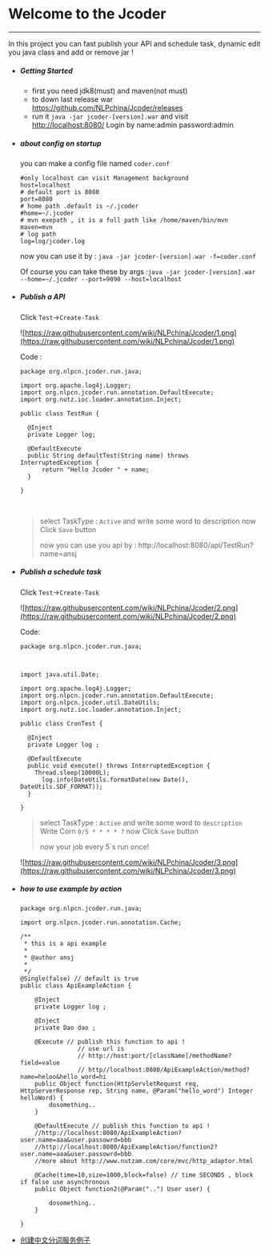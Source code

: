 # Welcome to the Jcoder 

------

In this project you can fast publish your API and schedule task, dynamic edit you java class and add or remove jar !



- ##### Getting Started

  * first you need jdk8(must) and maven(not must)
  * to down last release war https://github.com/NLPchina/Jcoder/releases
  * run it `java -jar jcoder-[version].war`  and visit [http://localhost:8080/](http://localhost:8080/) Login by name:admin password:admin 
   
- ##### about config on startup

  you can make a config file named `coder.conf`
  
  ````
  #only localhost can visit Management background
  host=localhost 
  # default port is 8080
  port=8080
  # home path .default is ~/.jcoder
  #home=~/.jcoder 
  # mvn exepath , it is a full path like /home/maven/bin/mvn
  maven=mvn
  # log path 
  log=log/jcoder.log
  ````
  now you can use it by : `java -jar jcoder-[version].war -f=coder.conf` 
 
  Of course you can take these by args :`java -jar jcoder-[version].war --home=~/.jcoder --port=9090 --host=localhost`

	

- ##### Publish a API 

  Click `Test`->`Create-Task`

  ![https://raw.githubusercontent.com/wiki/NLPchina/Jcoder/1.png](https://raw.githubusercontent.com/wiki/NLPchina/Jcoder/1.png)

  Code :

  ````
  package org.nlpcn.jcoder.run.java;

  import org.apache.log4j.Logger;
  import org.nlpcn.jcoder.run.annotation.DefaultExecute;
  import org.nutz.ioc.loader.annotation.Inject;

  public class TestRun {

  	@Inject
  	private Logger log;

  	@DefaultExecute
  	public String defaultTest(String name) throws InterruptedException {
  		return "Hello Jcoder " + name;
  	}

  }
  ````

  ​

  > select TaskType : `Active` and write some word to description now Click `Save` button
  >
  >  now you can use you api by : http://localhost:8080/api/TestRun?name=ansj

- ##### Publish a schedule task

  Click `Test`->`Create-Task`

  ![https://raw.githubusercontent.com/wiki/NLPchina/Jcoder/2.png](https://raw.githubusercontent.com/wiki/NLPchina/Jcoder/2.png)

  Code:

  ````
  package org.nlpcn.jcoder.run.java;



  import java.util.Date;

  import org.apache.log4j.Logger;
  import org.nlpcn.jcoder.run.annotation.DefaultExecute;
  import org.nlpcn.jcoder.util.DateUtils;
  import org.nutz.ioc.loader.annotation.Inject;

  public class CronTest {
  	
  	@Inject
  	private Logger log ;

  	@DefaultExecute
  	public void execute() throws InterruptedException {
      Thread.sleep(10000L);
  		log.info(DateUtils.formatDate(new Date(), DateUtils.SDF_FORMAT));
  	}

  }
  ````

  > select TaskType : `Active` and write some word to `description` Write Corn `0/5 * * * * ?`  now Click `Save` button
  >
  >  now your job every 5`s run once!

  ![https://raw.githubusercontent.com/wiki/NLPchina/Jcoder/3.png](https://raw.githubusercontent.com/wiki/NLPchina/Jcoder/3.png)


- ##### how to use example by action

	````
	package org.nlpcn.jcoder.run.java;
	
	import org.nlpcn.jcoder.run.annotation.Cache;
	
	/**
	 * this is a api example
	 * 
	 * @author ansj
	 *
	 */
	@Single(false) // default is true
	public class ApiExampleAction {
		
		@Inject
		private Logger log ;
		
		@Inject
		private Dao dao ;
	
		@Execute // publish this function to api !
					// use url is
					// http://host:port/[className]/methodName?field=value
					// http//localhost:8080/ApiExampleAction/method?name=heloo&hello_word=hi
		public Object function(HttpServletRequest req, HttpServerResponse rep, String name, @Param("hello_word") Integer helloWord) {
			dosomething..
		}
	
		@DefaultExecute // publish this function to api !
		//http://localhost:8080/ApiExampleAction?user.name=aaa&user.passowrd=bbb
		//http://localhost:8080/ApiExampleAction/function2?user.name=aaa&user.passowrd=bbb
		//more about http://www.nutzam.com/core/mvc/http_adaptor.html
		
		@Cache(time=10,size=1000,block=false) // time SECONDS , block if false use asynchronous
		public Object function2(@Param("..") User user) {
	
			dosomething..
		}
	
	}
	
	````


* [创建中文分词服务例子](http://www.jianshu.com/p/1fcf5327107a)
